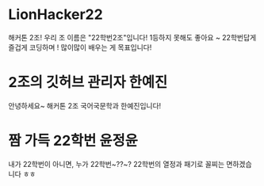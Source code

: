 # LionHacker22
해커톤 2조! 우리 조 이름은 "22학번2조"입니다! 1등하지 못해도 좋아요 ~ 22학번답게 즐겁게 코딩하며 ! 많이많이 배우는 게 목표입니다!

# 2조의 깃허브 관리자 한예진
안녕하세요~ 해커톤 2조 국어국문학과 한예진입니다!

# 짬 가득 22학번 윤정윤
내가 22학번이 아니면, 누가 22학번~??~? 22학번의 열정과 패기로 꼴찌는 면하겠습니다 ㅎㅎ